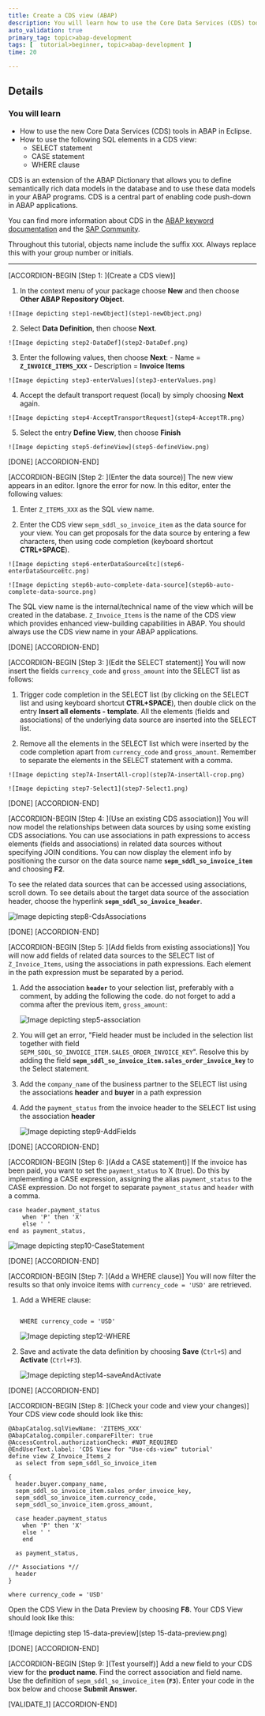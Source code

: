 ```yaml
---
title: Create a CDS view (ABAP)
description: You will learn how to use the Core Data Services (CDS) tools in ABAP in Eclipse.
auto_validation: true
primary_tag: topic>abap-development
tags: [  tutorial>beginner, topic>abap-development ]
time: 20

---
```


## Details
### You will learn  
- How to use the new Core Data Services (CDS) tools in ABAP in Eclipse.
- How to use the following SQL elements in a CDS view:
    - SELECT statement
    - CASE statement
    - WHERE clause

CDS is an extension of the ABAP Dictionary that allows you to define semantically rich data models in the database and to use these data models in your ABAP programs. CDS is a central part of enabling code push-down in ABAP applications.

You can find more information about CDS in the [ABAP keyword documentation](https://help.sap.com/doc/abapdocu_751_index_htm/7.51/en-US/abencds.htm) and the [SAP Community](https://www.sap.com/community/topics/abap.html).

Throughout this tutorial, objects name include the suffix `XXX`. Always replace this with your group number or initials.

---

[ACCORDION-BEGIN [Step 1: ](Create a CDS view)]
  1. In the context menu of your package choose **New** and then choose **Other ABAP Repository Object**.

    ![Image depicting step1-newObject](step1-newObject.png)

  2. Select **Data Definition**, then choose **Next**.

    ![Image depicting step2-DataDef](step2-DataDef.png)

  3. Enter the following values, then choose **Next**:
    -	Name = **`Z_INVOICE_ITEMS_XXX`**
    - Description = **Invoice Items**

    ![Image depicting step3-enterValues](step3-enterValues.png)

  4. Accept the default transport request (local) by simply choosing **Next** again.

    ![Image depicting step4-AcceptTransportRequest](step4-AcceptTR.png)

  5. Select the entry **Define View**, then choose **Finish**

    ![Image depicting step5-defineView](step5-defineView.png)

[DONE]
[ACCORDION-END]

[ACCORDION-BEGIN [Step 2: ](Enter the data source)]
The new view appears in an editor. Ignore the error for now. In this editor, enter the following values:

  1. Enter `Z_ITEMS_XXX` as the SQL view name.

  2. Enter the CDS view `sepm_sddl_so_invoice_item` as the data source for your view. You can get proposals for the data source by entering a few characters, then using code completion (keyboard shortcut **CTRL+SPACE**).

    ![Image depicting step6-enterDataSourceEtc](step6-enterDataSourceEtc.png)

    ![Image depicting step6b-auto-complete-data-source](step6b-auto-complete-data-source.png)


The SQL view name is the internal/technical name of the view which will be created in the database. `Z_Invoice_Items` is the name of the CDS view which provides enhanced view-building capabilities in ABAP. You should always use the CDS view name in your ABAP applications.

[DONE]
[ACCORDION-END]

[ACCORDION-BEGIN [Step 3: ](Edit the SELECT statement)]
You will now insert the fields `currency_code` and `gross_amount` into the SELECT list as follows:

  1. Trigger code completion in the SELECT list (by clicking on the SELECT list and using keyboard shortcut **CTRL+SPACE**), then double click on the entry **Insert all elements - template**. All the elements (fields and associations) of the underlying data source are inserted into the SELECT list.

  2. Remove all the elements in the SELECT list which were inserted by the code completion apart from `currency_code` and `gross_amount`. Remember to separate the elements in the SELECT statement with a comma.

    ![Image depicting step7A-InsertAll-crop](step7A-insertAll-crop.png)

    ![Image depicting step7-Select1](step7-Select1.png)

[DONE]
[ACCORDION-END]

[ACCORDION-BEGIN [Step 4: ](Use an existing CDS association)]
You will now model the relationships between data sources by using some existing CDS associations. You can use associations in path expressions to access elements (fields and associations) in related data sources without specifying JOIN conditions. You can now display the element info by positioning the cursor on the data source name **`sepm_sddl_so_invoice_item`** and choosing **F2**.

To see the related data sources that can be accessed using associations, scroll down.
To see details about the target data source of the association header, choose the hyperlink **`sepm_sddl_so_invoice_header`**.

![Image depicting step8-CdsAssociations](step8-CdsAssociations.png)

[DONE]
[ACCORDION-END]

[ACCORDION-BEGIN [Step 5: ](Add fields from existing associations)]
You will now add fields of related data sources to the SELECT list of `Z_Invoice_Items`, using the associations in path expressions. Each element in the path expression must be separated by a period.

1. Add the association **`header`** to your selection list, preferably with a comment, by adding the following the code. do not forget to add a comma after the previous item, `gross_amount`:

    ![Image depicting step5-association](step5-association.png)

2. You will get an error, "Field header must be included in the selection list together with field `SEPM_SDDL_SO_INVOICE_ITEM.SALES_ORDER_INVOICE_KEY`". Resolve this by adding the field **`sepm_sddl_so_invoice_item.sales_order_invoice_key`** to the Select statement.

3. Add the `company_name` of the business partner to the SELECT list using the associations **header** and **buyer** in a path expression

4.	Add the `payment_status` from the invoice header to the SELECT list using the association **header**

    ![Image depicting step9-AddFields](step9-AddRelatedFields.png)

[DONE]
[ACCORDION-END]

[ACCORDION-BEGIN [Step 6: ](Add a CASE statement)]
If the invoice has been paid, you want to set the `payment_status` to X (true). Do this by implementing a CASE expression, assigning the alias `payment_status` to the CASE expression. Do not forget to separate `payment_status` and `header` with a comma.

```ABAP
case header.payment_status
    when 'P' then 'X'
    else ' '
end as payment_status,
```

![Image depicting step10-CaseStatement](step10-CaseStatement.png)

[DONE]
[ACCORDION-END]

[ACCORDION-BEGIN [Step 7: ](Add a WHERE clause)]
You will now filter the results so that only invoice items with `currency_code = 'USD'` are retrieved.

1. Add a WHERE clause:

    ```ABAP

    WHERE currency_code = 'USD'

    ```

    ![Image depicting step12-WHERE](step12-WHERE.png)

2. Save and activate the data definition by choosing **Save** (`Ctrl+S`) and **Activate** (`Ctrl+F3`).

    ![Image depicting step14-saveAndActivate](step14-saveAndActivate.png)

[DONE]
[ACCORDION-END]

[ACCORDION-BEGIN [Step 8: ](Check your code and view your changes)]
Your CDS view code should look like this:

```ABAP
@AbapCatalog.sqlViewName: 'ZITEMS_XXX'
@AbapCatalog.compiler.compareFilter: true
@AccessControl.authorizationCheck: #NOT_REQUIRED
@EndUserText.label: 'CDS View for "Use-cds-view" tutorial'
define view Z_Invoice_Items_2
  as select from sepm_sddl_so_invoice_item

{
  header.buyer.company_name,
  sepm_sddl_so_invoice_item.sales_order_invoice_key,
  sepm_sddl_so_invoice_item.currency_code,
  sepm_sddl_so_invoice_item.gross_amount,

  case header.payment_status
    when 'P' then 'X'
    else ' '
    end

  as payment_status,

//* Associations *//
  header
}

where currency_code = 'USD'
```
Open the CDS View in the Data Preview by choosing **F8**. Your CDS View should look like this:

  ![Image depicting step 15-data-preview](step 15-data-preview.png)

[DONE]
[ACCORDION-END]

[ACCORDION-BEGIN [Step 9: ](Test yourself)]
Add a new field to your CDS view for the **product name**. Find the correct association and field name. Use the definition of `sepm_sddl_so_invoice_item` (**`F3`**).
Enter your code in the box below and choose **Submit Answer.**

[VALIDATE_1]
[ACCORDION-END]
